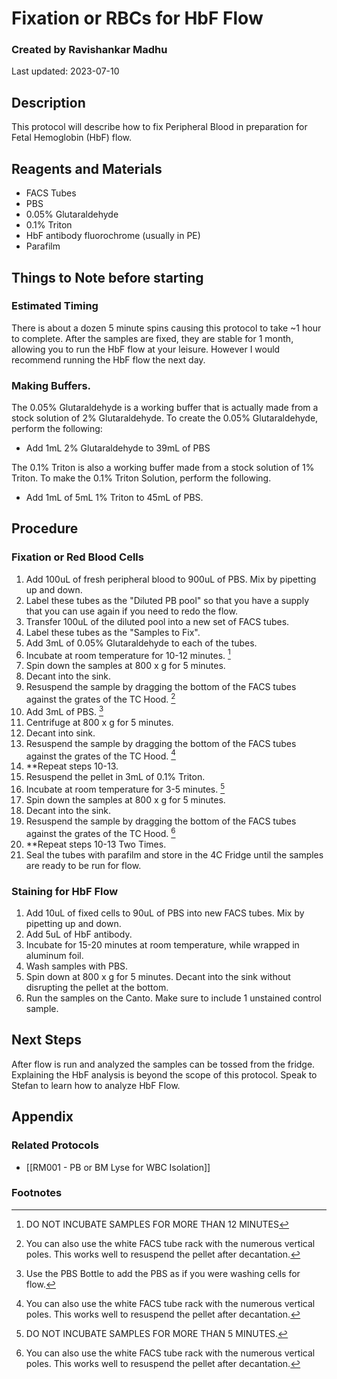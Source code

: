 # Fixation or RBCs for HbF Flow
### Created by Ravishankar Madhu
Last updated: 2023-07-10

## Description
This protocol will describe how to fix Peripheral Blood in preparation for Fetal Hemoglobin (HbF) flow. 

## Reagents and Materials 
- FACS Tubes
- PBS
- 0.05% Glutaraldehyde 
- 0.1% Triton
- HbF antibody fluorochrome (usually in PE)
- Parafilm

## Things to Note before starting
### Estimated Timing
There is about a dozen 5 minute spins causing this protocol to take ~1 hour to complete. After the samples are fixed, they are stable for 1 month, allowing you to run the HbF flow at your leisure. However I would recommend running the HbF flow the next day. 

### Making Buffers. 
The 0.05% Glutaraldehyde is a working buffer that is actually made from a stock solution of 2% Glutaraldehyde. To create the 0.05% Glutaraldehyde, perform the following:
- Add 1mL 2% Glutaraldehyde to 39mL of PBS

The 0.1% Triton is also a working buffer made from a stock solution of 1% Triton. To make the 0.1% Triton Solution, perform the following. 
- Add 1mL of 5mL 1% Triton to 45mL of PBS. 

## Procedure
### Fixation or Red Blood Cells
1. Add 100uL of fresh peripheral blood to 900uL of PBS. Mix by pipetting up and down.
2. Label these tubes as the "Diluted PB pool" so that you have a supply that you can use again if you need to redo the flow. 
3. Transfer 100uL of the diluted pool into a new set of FACS tubes.
4. Label these tubes as the "Samples to Fix".
5. Add 3mL of 0.05% Glutaraldehyde to each of the tubes. 
6. Incubate at room temperature for 10-12 minutes. [^1]
7. Spin down the samples at 800 x g for 5 minutes. 
8. Decant into the sink. 
9. Resuspend the sample by dragging the bottom of the FACS tubes against the grates of the TC Hood. [^2]
10. Add 3mL of PBS. [^3]
11. Centrifuge at 800 x g for 5 minutes. 
12. Decant into sink.
13. Resuspend the sample by dragging the bottom of the FACS tubes against the grates of the TC Hood. [^2]
14. **Repeat steps 10-13. 
15. Resuspend the pellet in 3mL of 0.1% Triton. 
16. Incubate at room temperature for 3-5 minutes. [^4]
17. Spin down the samples at 800 x g for 5 minutes. 
18. Decant into the sink. 
19. Resuspend the sample by dragging the bottom of the FACS tubes against the grates of the TC Hood. [^2]
20. **Repeat steps 10-13 Two Times.
21. Seal the tubes with parafilm and store in the 4C Fridge until the samples are ready to be run for flow. 

### Staining for HbF Flow
1. Add 10uL of fixed cells to 90uL of PBS into new FACS tubes. Mix by pipetting up and down.
2. Add 5uL of HbF antibody. 
3. Incubate for 15-20 minutes at room temperature, while wrapped in aluminum foil.
4. Wash samples with PBS.
5. Spin down at 800 x g for 5 minutes. Decant into the sink without disrupting the pellet at the bottom. 
6. Run the samples on the Canto. Make sure to include 1 unstained control sample. 

## Next Steps
After flow is run and analyzed the samples can be tossed from the fridge. Explaining the HbF analysis is beyond the scope of this protocol. Speak to Stefan to learn how to analyze HbF Flow. 

## Appendix

### Related Protocols
- [[RM001 - PB or BM Lyse for WBC Isolation]]


### Footnotes
[^1]: DO NOT INCUBATE SAMPLES FOR MORE THAN 12 MINUTES

[^2]: You can also use the white FACS tube rack with the numerous vertical poles. This works well to resuspend the pellet after decantation. 

[^3]: Use the PBS Bottle to add the PBS as if you were washing cells for flow. 

[^4]: DO NOT INCUBATE SAMPLES FOR MORE THAN 5 MINUTES. 